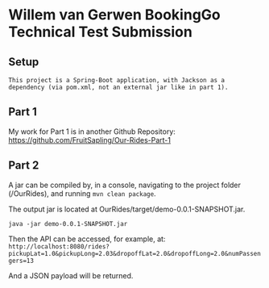 # Willem van Gerwen BookingGo Technical Test Submission

## Setup
```
This project is a Spring-Boot application, with Jackson as a dependency (via pom.xml, not an external jar like in part 1).

```

## Part 1

My work for Part 1 is in another Github Repository: https://github.com/FruitSapling/Our-Rides-Part-1

## Part 2

A jar can be compiled by, in a console, navigating to the project folder (/OurRides), and running `mvn clean package`.

The output jar is located at OurRides/target/demo-0.0.1-SNAPSHOT.jar.

`java -jar demo-0.0.1-SNAPSHOT.jar`

Then the API can be accessed, for example, at:
`http://localhost:8080/rides?pickupLat=1.0&pickupLong=2.03&dropoffLat=2.0&dropoffLong=2.0&numPassengers=13`

And a JSON payload will be returned.
